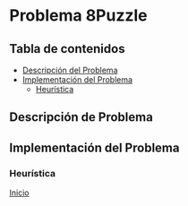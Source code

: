 # Problema 8Puzzle

## Tabla de contenidos

- [Descripción del Problema](#descripci-n-del-problema)
- [Implementación del Problema](#implementaci-n-del-problema)
  - [Heurística](#heur-stica)

## Descripción de Problema
## Implementación del Problema
### Heurística

[Inicio](../../README.md)